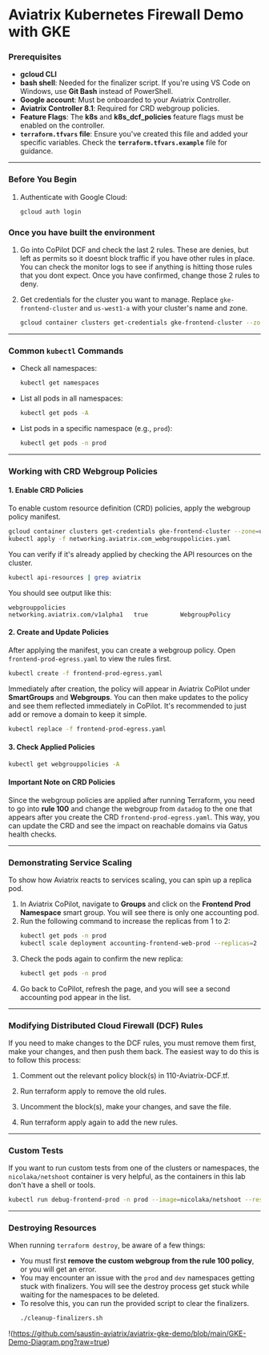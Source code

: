 
# Aviatrix Kubernetes Firewall Demo with GKE

### Prerequisites

  * **gcloud CLI**
  * **bash shell**: Needed for the finalizer script. If you're using VS Code on Windows, use **Git Bash** instead of PowerShell.
  * **Google account**: Must be onboarded to your Aviatrix Controller.
  * **Aviatrix Controller 8.1**: Required for CRD webgroup policies.
  * **Feature Flags**: The **k8s** and **k8s\_dcf\_policies** feature flags must be enabled on the controller.
  * **`terraform.tfvars` file**: Ensure you've created this file and added your specific variables. Check the **`terraform.tfvars.example`** file for guidance.

-----

### Before You Begin

1.  Authenticate with Google Cloud:
    ```bash
    gcloud auth login
    ```

### Once you have built the environment

1. Go into CoPilot DCF and check the last 2 rules. These are denies, but left as permits so it doesnt block traffic if you have other rules in place. You can check the monitor logs to see if anything is hitting those rules that you dont expect. Once you have confirmed, change those 2 rules to deny.

2.  Get credentials for the cluster you want to manage. Replace `gke-frontend-cluster` and `us-west1-a` with your cluster's name and zone.
    ```bash
    gcloud container clusters get-credentials gke-frontend-cluster --zone=us-west1-a
    ```

-----

### Common `kubectl` Commands

  * Check all namespaces:
    ```bash
    kubectl get namespaces
    ```
  * List all pods in all namespaces:
    ```bash
    kubectl get pods -A
    ```
  * List pods in a specific namespace (e.g., `prod`):
    ```bash
    kubectl get pods -n prod
    ```

-----

### Working with CRD Webgroup Policies

#### 1\. Enable CRD Policies

To enable custom resource definition (CRD) policies, apply the webgroup policy manifest.

```bash
gcloud container clusters get-credentials gke-frontend-cluster --zone=us-west1-a
kubectl apply -f networking.aviatrix.com_webgrouppolicies.yaml
```

You can verify if it's already applied by checking the API resources on the cluster.

```bash
kubectl api-resources | grep aviatrix
```

You should see output like this:

```
webgrouppolicies                                        networking.aviatrix.com/v1alpha1   true         WebgroupPolicy
```

#### 2\. Create and Update Policies

After applying the manifest, you can create a webgroup policy. Open `frontend-prod-egress.yaml` to view the rules first.

```bash
kubectl create -f frontend-prod-egress.yaml
```

Immediately after creation, the policy will appear in Aviatrix CoPilot under **SmartGroups** and **Webgroups**. You can then make updates to the policy and see them reflected immediately in CoPilot. It's recommended to just add or remove a domain to keep it simple.

```bash
kubectl replace -f frontend-prod-egress.yaml
```

#### 3\. Check Applied Policies

```bash
kubectl get webgrouppolicies -A
```

#### Important Note on CRD Policies

Since the webgroup policies are applied after running Terraform, you need to go into **rule 100** and change the webgroup from `datadog` to the one that appears after you create the CRD `frontend-prod-egress.yaml`. This way, you can update the CRD and see the impact on reachable domains via Gatus health checks.

-----

### Demonstrating Service Scaling

To show how Aviatrix reacts to services scaling, you can spin up a replica pod.

1.  In Aviatrix CoPilot, navigate to **Groups** and click on the **Frontend Prod Namespace** smart group. You will see there is only one accounting pod.
2.  Run the following command to increase the replicas from 1 to 2:
    ```bash
    kubectl get pods -n prod
    kubectl scale deployment accounting-frontend-web-prod --replicas=2 -n prod
    ```
3.  Check the pods again to confirm the new replica:
    ```bash
    kubectl get pods -n prod
    ```
4.  Go back to CoPilot, refresh the page, and you will see a second accounting pod appear in the list.

-----

### Modifying Distributed Cloud Firewall (DCF) Rules

If you need to make changes to the DCF rules, you must remove them first, make your changes, and then push them back.
The easiest way to do this is to follow this process:

1. Comment out the relevant policy block(s) in 110-Aviatrix-DCF.tf.

2. Run terraform apply to remove the old rules.

3. Uncomment the block(s), make your changes, and save the file.

4. Run terraform apply again to add the new rules.

-----

### Custom Tests

If you want to run custom tests from one of the clusters or namespaces, the `nicolaka/netshoot` container is very helpful, as the containers in this lab don't have a shell or tools.

```bash
kubectl run debug-frontend-prod -n prod --image=nicolaka/netshoot --restart=Never -it -- bash
```

-----

### Destroying Resources

When running `terraform destroy`, be aware of a few things:

  * You must first **remove the custom webgroup from the rule 100 policy**, or you will get an error.
  * You may encounter an issue with the `prod` and `dev` namespaces getting stuck with finalizers. You will see the destroy process get stuck while waiting for the namespaces to be deleted.
  * To resolve this, you can run the provided script to clear the finalizers.
    ```bash
    ./cleanup-finalizers.sh
    ```

!(https://github.com/saustin-aviatrix/aviatrix-gke-demo/blob/main/GKE-Demo-Diagram.png?raw=true)